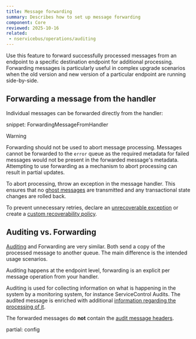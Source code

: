```yaml
---
title: Message forwarding
summary: Describes how to set up message forwarding
component: Core
reviewed: 2025-10-16
related:
 - nservicebus/operations/auditing
---
```


Use this feature to forward successfully processed messages from an endpoint to a specific destination endpoint for additional processing. Forwarding messages is particularly useful in complex upgrade scenarios when the old version and new version of a particular endpoint are running side-by-side.

## Forwarding a message from the handler

Individual messages can be forwarded directly from the handler:

snippet: ForwardingMessageFromHandler

> [!WARNING]
> Forwarding should not be used to abort message processing. Messages cannot be forwarded to the `error` queue as the required metadata for failed messages would not be present in the forwarded message's metadata. Attempting to use forwarding as a mechanism to abort processing can result in partial updates.
> 
> To abort processing, throw an exception in the message handler. This ensures that no [ghost messages](/nservicebus/concepts/glossary.md#ghost-message) are transmitted and any transactional state changes are rolled back.
> 
> To prevent unnecessary retries, declare an [unrecoverable exception](/nservicebus/recoverability/#unrecoverable-exceptions) or create a [custom recoverability policy](/nservicebus/recoverability/custom-recoverability-policy.md).

## Auditing vs. Forwarding

[Auditing](/nservicebus/operations/auditing.md) and Forwarding are very similar. Both send a copy of the processed message to another queue. The main difference is the intended usage scenarios.

Auditing happens at the endpoint level, forwarding is an explicit per message operation from your handler.

Auditing is used for collecting information on what is happening in the system by a monitoring system, for instance ServiceControl Audits. The audited message is enriched with additional [information regarding the processing of it](/nservicebus/operations/auditing.md#message-headers).

The forwarded messages do **not** contain the [audit message headers](/nservicebus/messaging/headers.md#audit-headers).

partial: config
